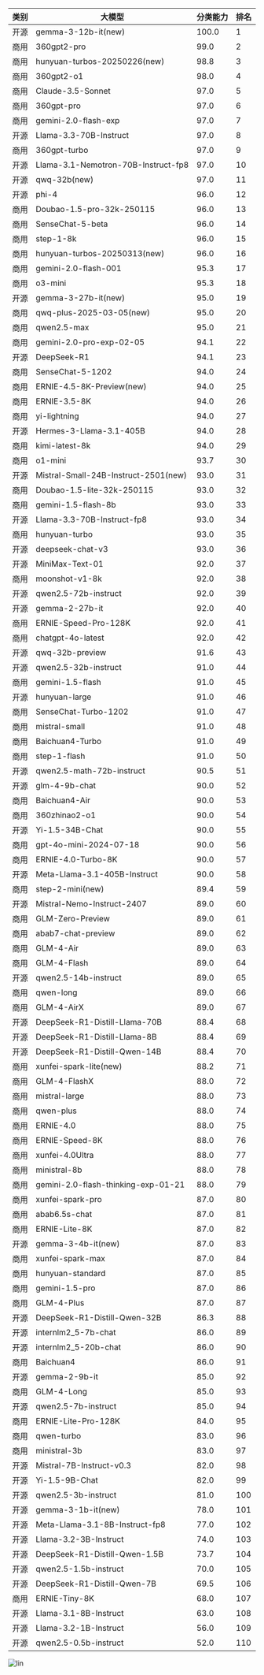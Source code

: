 
| 类别 | 大模型                         | 分类能力 | 排名 |
|-----|------------------------------|---------|----|
|开源|gemma-3-12b-it(new)|100.0|1|
|商用|360gpt2-pro|99.0|2|
|商用|hunyuan-turbos-20250226(new)|98.8|3|
|商用|360gpt2-o1|98.0|4|
|商用|Claude-3.5-Sonnet|97.0|5|
|商用|360gpt-pro|97.0|6|
|商用|gemini-2.0-flash-exp|97.0|7|
|开源|Llama-3.3-70B-Instruct|97.0|8|
|商用|360gpt-turbo|97.0|9|
|开源|Llama-3.1-Nemotron-70B-Instruct-fp8|97.0|10|
|开源|qwq-32b(new)|97.0|11|
|开源|phi-4|96.0|12|
|商用|Doubao-1.5-pro-32k-250115|96.0|13|
|商用|SenseChat-5-beta|96.0|14|
|商用|step-1-8k|96.0|15|
|商用|hunyuan-turbos-20250313(new)|96.0|16|
|商用|gemini-2.0-flash-001|95.3|17|
|商用|o3-mini|95.3|18|
|开源|gemma-3-27b-it(new)|95.0|19|
|商用|qwq-plus-2025-03-05(new)|95.0|20|
|商用|qwen2.5-max|95.0|21|
|商用|gemini-2.0-pro-exp-02-05|94.1|22|
|开源|DeepSeek-R1|94.1|23|
|商用|SenseChat-5-1202|94.0|24|
|商用|ERNIE-4.5-8K-Preview(new)|94.0|25|
|商用|ERNIE-3.5-8K|94.0|26|
|商用|yi-lightning|94.0|27|
|开源|Hermes-3-Llama-3.1-405B|94.0|28|
|商用|kimi-latest-8k|94.0|29|
|商用|o1-mini|93.7|30|
|开源|Mistral-Small-24B-Instruct-2501(new)|93.0|31|
|商用|Doubao-1.5-lite-32k-250115|93.0|32|
|商用|gemini-1.5-flash-8b|93.0|33|
|开源|Llama-3.3-70B-Instruct-fp8|93.0|34|
|商用|hunyuan-turbo|93.0|35|
|开源|deepseek-chat-v3|93.0|36|
|开源|MiniMax-Text-01|92.0|37|
|商用|moonshot-v1-8k|92.0|38|
|开源|qwen2.5-72b-instruct|92.0|39|
|开源|gemma-2-27b-it|92.0|40|
|商用|ERNIE-Speed-Pro-128K|92.0|41|
|商用|chatgpt-4o-latest|92.0|42|
|开源|qwq-32b-preview|91.6|43|
|开源|qwen2.5-32b-instruct|91.0|44|
|商用|gemini-1.5-flash|91.0|45|
|开源|hunyuan-large|91.0|46|
|商用|SenseChat-Turbo-1202|91.0|47|
|商用|mistral-small|91.0|48|
|商用|Baichuan4-Turbo|91.0|49|
|商用|step-1-flash|91.0|50|
|开源|qwen2.5-math-72b-instruct|90.5|51|
|开源|glm-4-9b-chat|90.0|52|
|商用|Baichuan4-Air|90.0|53|
|商用|360zhinao2-o1|90.0|54|
|开源|Yi-1.5-34B-Chat|90.0|55|
|商用|gpt-4o-mini-2024-07-18|90.0|56|
|商用|ERNIE-4.0-Turbo-8K|90.0|57|
|开源|Meta-Llama-3.1-405B-Instruct|90.0|58|
|商用|step-2-mini(new)|89.4|59|
|开源|Mistral-Nemo-Instruct-2407|89.0|60|
|商用|GLM-Zero-Preview|89.0|61|
|商用|abab7-chat-preview|89.0|62|
|商用|GLM-4-Air|89.0|63|
|商用|GLM-4-Flash|89.0|64|
|开源|qwen2.5-14b-instruct|89.0|65|
|商用|qwen-long|89.0|66|
|商用|GLM-4-AirX|89.0|67|
|开源|DeepSeek-R1-Distill-Llama-70B|88.4|68|
|开源|DeepSeek-R1-Distill-Llama-8B|88.4|69|
|开源|DeepSeek-R1-Distill-Qwen-14B|88.4|70|
|商用|xunfei-spark-lite(new)|88.2|71|
|商用|GLM-4-FlashX|88.0|72|
|商用|mistral-large|88.0|73|
|商用|qwen-plus|88.0|74|
|商用|ERNIE-4.0|88.0|75|
|商用|ERNIE-Speed-8K|88.0|76|
|商用|xunfei-4.0Ultra|88.0|77|
|商用|ministral-8b|88.0|78|
|商用|gemini-2.0-flash-thinking-exp-01-21|88.0|79|
|商用|xunfei-spark-pro|87.0|80|
|商用|abab6.5s-chat|87.0|81|
|商用|ERNIE-Lite-8K|87.0|82|
|开源|gemma-3-4b-it(new)|87.0|83|
|商用|xunfei-spark-max|87.0|84|
|商用|hunyuan-standard|87.0|85|
|商用|gemini-1.5-pro|87.0|86|
|商用|GLM-4-Plus|87.0|87|
|开源|DeepSeek-R1-Distill-Qwen-32B|86.3|88|
|开源|internlm2_5-7b-chat|86.0|89|
|开源|internlm2_5-20b-chat|86.0|90|
|商用|Baichuan4|86.0|91|
|开源|gemma-2-9b-it|85.0|92|
|商用|GLM-4-Long|85.0|93|
|开源|qwen2.5-7b-instruct|85.0|94|
|商用|ERNIE-Lite-Pro-128K|84.0|95|
|商用|qwen-turbo|83.0|96|
|商用|ministral-3b|83.0|97|
|开源|Mistral-7B-Instruct-v0.3|82.0|98|
|开源|Yi-1.5-9B-Chat|82.0|99|
|开源|qwen2.5-3b-instruct|81.0|100|
|开源|gemma-3-1b-it(new)|78.0|101|
|开源|Meta-Llama-3.1-8B-Instruct-fp8|77.0|102|
|开源|Llama-3.2-3B-Instruct|74.0|103|
|开源|DeepSeek-R1-Distill-Qwen-1.5B|73.7|104|
|开源|qwen2.5-1.5b-instruct|70.0|105|
|开源|DeepSeek-R1-Distill-Qwen-7B|69.5|106|
|商用|ERNIE-Tiny-8K|68.0|107|
|开源|Llama-3.1-8B-Instruct|63.0|108|
|开源|Llama-3.2-1B-Instruct|56.0|109|
|开源|qwen2.5-0.5b-instruct|52.0|110|


![lin](../pic/分类能力.png)

